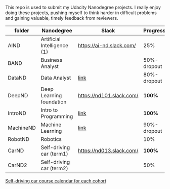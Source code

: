 This repo is used to submit my Udacity Nanodegree projects. I really enjoy doing these projects, pushing myself to think harder in difficult problems and gaining valuable, timely feedback from reviewers.

| folder    | Nanodegree                  | Slack                                    | Progress    |
| --------- | --------------------------- | ---------------------------------------- | ----------- |
| AIND      | Artificial Intelligence (1) | https://ai-nd.slack.com/                 | 25%         |
| BAND      | Business Analyst            |                                          | 50%-dropout |
| DataND    | Data Analyst                | [link](https://udacitydatascience.slack.com) | 80%-dropout |
| DeepND    | Deep Learning foundation    | https://nd101.slack.com/                 | **100%**    |
| IntroND   | Intro to Programming        | [link](https://udacityipnd.slack.com/)   | **100%**    |
| MachineND | Machine Learning            | [link](https://mlnd-slack.udacity.com/)  | 90%-dropout |
| RobotND   | Robotics                    |                                          | 10%         |
| CarND     | Self-driving car (term1)    | https://nd013.slack.com/                 | **100%**    |
| CarND2    | Self-driving car (term2)    |                                          | 50%         |

[Self-driving car course calendar for each cohort](https://docs.google.com/spreadsheets/d/12ipd3BmKD5aaCaKOtuBsQ6Bh6yM7TQ99uO5SxxawoQo/edit#gid=0)

